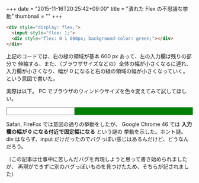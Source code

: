 +++
date = "2015-11-16T20:25:42+09:00"
title = "潰れた Flex の不思議な挙動"
thumbnail = ""
+++

```html
<div style="display: flex;">
  <input style="flex: 1;">
  <div style="flex: 0 1 600px; background-color: green;"></div>
</div>
```

上記のコードでは、右の緑の領域が基本 600 px あって、左の入力欄は残りの部分で
伸縮する、また、（ブラウザサイズなどの）全体の幅が小さくなるに連れ、
入力欄が小さくなり、幅が 0 になると右の緑の領域の幅が小さくなっていく。
という意図で書いた。

実際は以下。
PC でブラウザのウィンドウサイズを色々変えてみて試してほしい。

<div style="display: flex;">
  <input style="flex: 1;">
  <div style="flex: 0 1 600px; background-color: green;"></div>
</div>

Safari, FireFox では意図の通りの挙動をしたが、
Google Chrome 46 では **入力欄の幅が 0 になる付近で固定幅になる** という謎の
挙動を示した。ホント謎。
div はならず、input だけだったのでバグっぽい感じはあるんだけど、どうなんだろう。

（この記事は仕事中に苦しんだバグを再現しようと思って書き始められましたが、
再現ができずに別のバグっぽいものを見つけたため、そちらが記されました）
